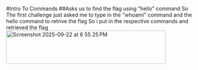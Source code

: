 #Intro To Commands
##Asks us to find the flag using "hello" command
So The first challenge just asked me to type in the "whoami" command and the hello command to retrive the flag
So i put in the respective commands and retrieved the flag
<img width="430" height="90" alt="Screenshot 2025-09-22 at 6 55 25 PM" src="https://github.com/user-attachments/assets/b9acb8c5-f63d-4f27-83e5-c3f9d018a9de" />

